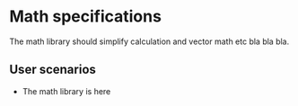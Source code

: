 # Math specifications
The math library should simplify calculation and vector math etc bla bla bla.

## User scenarios
* The math library is here